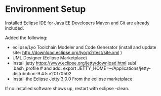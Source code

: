# Environment Setup


Installed Eclipse IDE for Java EE Developers
Maven and Git are already included.

Added the following:

- eclipse/Lyo Toolchain Modeler and Code Generator (install and update site: http://download.eclipse.org/lyo/p2/test/site.xml )
- UML Designer (Eclipse Marketplace)
- Install jetty https://www.eclipse.org/jetty/download.html
subl .bash_profile # and add:
export JETTY_HOME=~/Applications/jetty-distribution-9.4.5.v20170502
- Install the Eclipse Jetty 3.0.0
From the eclipse marketplace.

If no installed software shows up, restart with eclipse -clean.